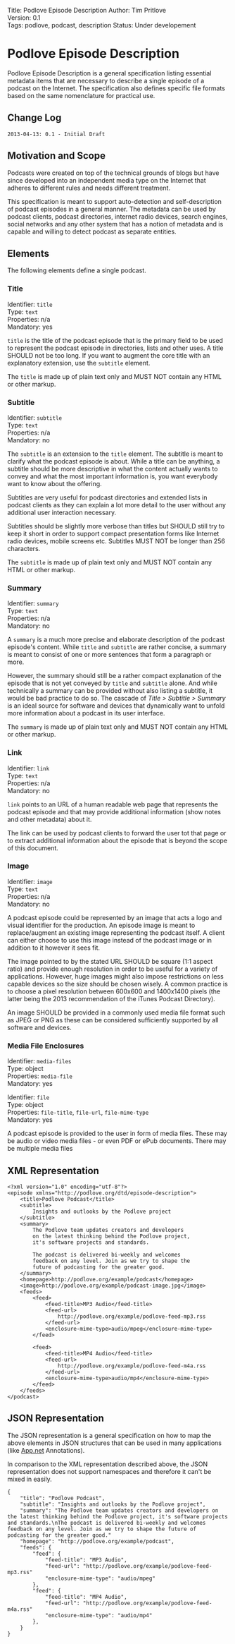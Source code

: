 Title: Podlove Episode Description
Author: Tim Pritlove  
Version: 0.1  
Tags: podlove, podcast, description
Status: Under developement  

# Podlove Episode Description #

Podlove Episode Description is a general specification listing essential metadata items that are necessary to describe a single episode of a podcast on the Internet. The specification also defines specific file formats based on the same nomenclature for practical use.

## Change Log ##

	2013-04-13: 0.1 - Initial Draft

## Motivation and Scope ##

Podcasts were created on top of the technical grounds of blogs but have since developed into an independent media type on the Internet that adheres to different rules and needs different treatment.

This specification is meant to support auto-detection and self-description of podcast episodes in a general manner. The metadata can be used by podcast clients, podcast directories, internet radio devices, search engines, social networks and any other system that has a notion of metadata and is capable and willing to detect podcast as separate entities.

## Elements ##

The following elements define a single podcast.

### Title ###

Identifier: `title`  
Type: `text`  
Properties: n/a  
Mandatory: yes

`title` is the title of the podcast episode that is the primary field to be used to represent the podcast episode in directories, lists and other uses. A title SHOULD not be too long. If you want to augment the core title with an explanatory extension, use the `subtitle` element.

The `title` is made up of plain text only and MUST NOT contain any HTML or other markup.


### Subtitle ###

Identifier: `subtitle`  
Type: `text`  
Properties: n/a  
Mandatory: no

The `subtitle` is an extension to the `title` element. The subtitle is meant to clarify what the podcast episode is about. While a title can be anything, a subtitle should be more descriptive in what the content actually wants to convey and what the most important information is, you want everybody want to know about the offering.

Subtitles are very useful for podcast directories and extended lists in podcast clients as they can explain a lot more detail to the user without any additional user interaction necessary.

Subtitles should be slightly more verbose than titles but SHOULD still try to keep it short in order to support compact presentation forms like Internet radio devices, mobile screens etc. Subtitles MUST NOT be longer than 256 characters.

The `subtitle` is made up of plain text only and MUST NOT contain any HTML or other markup.


### Summary ###

Identifier: `summary`  
Type: `text`  
Properties: n/a  
Mandatory: no

A `summary` is a much more precise and elaborate description of the podcast episode's content. While `title` and `subtitle` are rather concise, a summary is meant to consist of one or more sentences that form a paragraph or more.

However, the summary should still be a rather compact explanation of the episode that is not yet conveyed by `title` and `subtitle` alone. And while technically a summary can be provided without also listing a subtitle, it would be bad practice to do so. The cascade of *Title > Subtitle > Summary* is an ideal source for software and devices that dynamically want to unfold more information about a podcast in its user interface.

The `summary` is made up of plain text only and MUST NOT contain any HTML or other markup.


### Link ###

Identifier: `link`  
Type: `text`  
Properties: n/a  
Mandatory: no

`link` points to an URL of a human readable web page that represents the podcast episode and that may provide additional information (show notes and other metadata) about it.

The link can be used by podcast clients to forward the user tot that page or to extract additional information about the episode that is beyond the scope of this document.

### Image ###

Identifier: `image`  
Type: `text`  
Properties: n/a  
Mandatory: no

A podcast episode could be represented by an image that acts a logo and visual identifier  for the production. An episode image is meant to replace/augment an existing image representing the podcast itself. A client can either choose to use this image instead of the podcast image or in addition to it however it sees fit.

The image pointed to by the stated URL SHOULD be square (1:1 aspect ratio) and provide enough resolution in order to be useful for a variety of applications. However, huge images might also impose restrictions on less capable devices so the size should be chosen wisely. A common practice is to choose a pixel resolution between 600x600 and 1400x1400 pixels (the latter being the 2013 recommendation of the iTunes Podcast Directory).

An image SHOULD be provided in a commonly used media file format such as JPEG or PNG as these can be considered sufficiently supported by all software and devices.

### Media File Enclosures ###

Identifier: `media-files`  
Type: object  
Properties: `media-file`  
Mandatory: yes

Identifier: `file`  
Type: object  
Properties: `file-title`,  `file-url`,  `file-mime-type`  
Mandatory: yes

A podcast episode is provided to the user in form of media files. These may be audio or video media files - or even PDF or ePub documents. There may be multiple media files 


## XML Representation ##

	<?xml version="1.0" encoding="utf-8"?>
	<episode xmlns="http://podlove.org/dtd/episode-description">
		<title>Podlove Podcast</title>
		<subtitle>
			Insights and outlooks by the Podlove project
		</subtitle>
		<summary>
			The Podlove team updates creators and developers
			on the latest thinking behind the Podlove project,
			it's software projects and standards.
			
			The podcast is delivered bi-weekly and welcomes
			feedback on any level. Join as we try to shape the
			future of podcasting for the greater good.
		</summary>
		<homepage>http://podlove.org/example/podcast</homepage>
		<image>http://podlove.org/example/podcast-image.jpg</image>
		<feeds>
			<feed>
				<feed-title>MP3 Audio</feed-title>
				<feed-url>
					http://podlove.org/example/podlove-feed-mp3.rss
				</feed-url>
				<enclosure-mime-type>audio/mpeg</enclosure-mime-type>
			</feed>
			
			<feed>
				<feed-title>MP4 Audio</feed-title>
				<feed-url>
					http://podlove.org/example/podlove-feed-m4a.rss
				</feed-url>
				<enclosure-mime-type>audio/mp4</enclosure-mime-type>
			</feed>
		</feeds>
	</podcast>

## JSON Representation ##

The JSON representation is a general specification on how to map the above elements in JSON structures that can be used in many applications (like [App.net](http://App.net) Annotations).

In comparison to the XML representation described above, the JSON representation does not support namespaces and therefore it can't be mixed in easily.

	{
		"title": "Podlove Podcast",
		"subtitle": "Insights and outlooks by the Podlove project",
		"summary": "The Podlove team updates creators and developers on the latest thinking behind the Podlove project, it's software projects and standards.\nThe podcast is delivered bi-weekly and welcomes feedback on any level. Join as we try to shape the future of podcasting for the greater good."
		"homepage": "http://podlove.org/example/podcast",
		"feeds": {
			"feed": {
				"feed-title": "MP3 Audio",
				"feed-url": "http://podlove.org/example/podlove-feed-mp3.rss"
				"enclosure-mime-type": "audio/mpeg"
			},
			"feed": {
				"feed-title": "MP4 Audio",
				"feed-url": "http://podlove.org/example/podlove-feed-m4a.rss"
				"enclosure-mime-type": "audio/mp4"
			},
		}
	}

		
		